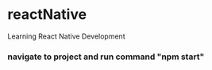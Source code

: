 # reactNative
Learning React Native Development

### navigate to project and run command "npm start"
